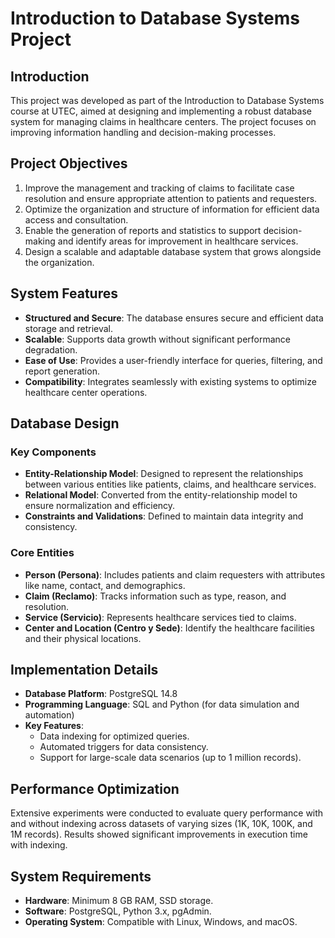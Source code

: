 # Introduction to Database Systems Project

## **Introduction**

This project was developed as part of the Introduction to Database Systems course at UTEC, aimed at designing and implementing a robust database system for managing claims in healthcare centers. The project focuses on improving information handling and decision-making processes.

## **Project Objectives**

1. Improve the management and tracking of claims to facilitate case resolution and ensure appropriate attention to patients and requesters.
2. Optimize the organization and structure of information for efficient data access and consultation.
3. Enable the generation of reports and statistics to support decision-making and identify areas for improvement in healthcare services.
4. Design a scalable and adaptable database system that grows alongside the organization.

## **System Features**

- **Structured and Secure**: The database ensures secure and efficient data storage and retrieval.
- **Scalable**: Supports data growth without significant performance degradation.
- **Ease of Use**: Provides a user-friendly interface for queries, filtering, and report generation.
- **Compatibility**: Integrates seamlessly with existing systems to optimize healthcare center operations.

## **Database Design**

### **Key Components**
- **Entity-Relationship Model**: Designed to represent the relationships between various entities like patients, claims, and healthcare services.
- **Relational Model**: Converted from the entity-relationship model to ensure normalization and efficiency.
- **Constraints and Validations**: Defined to maintain data integrity and consistency.

### **Core Entities**
- **Person (Persona)**: Includes patients and claim requesters with attributes like name, contact, and demographics.
- **Claim (Reclamo)**: Tracks information such as type, reason, and resolution.
- **Service (Servicio)**: Represents healthcare services tied to claims.
- **Center and Location (Centro y Sede)**: Identify the healthcare facilities and their physical locations.

## **Implementation Details**

- **Database Platform**: PostgreSQL 14.8
- **Programming Language**: SQL and Python (for data simulation and automation)
- **Key Features**:
  - Data indexing for optimized queries.
  - Automated triggers for data consistency.
  - Support for large-scale data scenarios (up to 1 million records).

## **Performance Optimization**

Extensive experiments were conducted to evaluate query performance with and without indexing across datasets of varying sizes (1K, 10K, 100K, and 1M records). Results showed significant improvements in execution time with indexing.

## **System Requirements**

- **Hardware**: Minimum 8 GB RAM, SSD storage.
- **Software**: PostgreSQL, Python 3.x, pgAdmin.
- **Operating System**: Compatible with Linux, Windows, and macOS.
